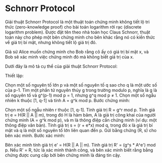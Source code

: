 # Schnorr Protocol

Giải thuật Schnorr Protocol là một thuật toán chứng minh không tiết lộ tri thức (zero-knowledge proof) cho bài toán logarithm rời rạc (discrete logarithm problem). Được đặt tên theo nhà toán học Claus Schnorr, thuật toán này cho phép một bên chứng minh cho bên khác rằng nó có kiến thức về giá trị bí mật, nhưng không tiết lộ giá trị đó.

Giả sử Alice muốn chứng minh cho Bob rằng cô ấy có giá trị bí mật x, và Bob sẽ xác minh việc chứng minh đó mà không biết giá trị của x.

Dưới đây là mô tả cụ thể của giải thuật Schnorr Protocol:

Thiết lập:

Chọn một số nguyên tố lớn p và một số nguyên tố q sao cho q là một ước số của p-1.
Tìm một phần tử nguyên thủy g trong trường modulo p, nghĩa là g là số nguyên tố và g^(p-1) mod p = 1, nhưng g^q mod p ≠ 1.
Chọn một số ngẫu nhiên k thuộc [1, q-1] và tính A = g^k mod p.
Bước chứng minh:

Chọn một số ngẫu nhiên r thuộc [1, q-1].
Tính giá trị R = g^r mod p.
Tính giá trị e = H(R || A || m), trong đó H là hàm băm, A là giá trị công khai của người chứng minh (A = g^k mod p), và m là thông điệp cần chứng minh (ví dụ: một thông điệp văn bản).
Tính giá trị s = (r + e*x) mod q, trong đó x là giá trị bí mật và q là một số nguyên tố lớn liên quan đến p.
Gửi bằng chứng (R, s) cho bên xác minh.
Bước xác minh:

Bên xác minh tính giá trị e' = H(R || A || m).
Tính giá trị R' = (g^s * A^e') mod p.
Nếu R' = R, tức là xác minh thành công, và bên xác minh biết rằng bằng chứng được cung cấp bởi bên chứng minh là đáng tin cậy.